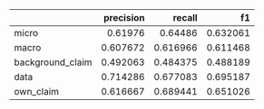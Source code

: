 |                  |   precision |   recall |       f1 |
|:-----------------|------------:|---------:|---------:|
| micro            |    0.61976  | 0.64486  | 0.632061 |
| macro            |    0.607672 | 0.616966 | 0.611468 |
| background_claim |    0.492063 | 0.484375 | 0.488189 |
| data             |    0.714286 | 0.677083 | 0.695187 |
| own_claim        |    0.616667 | 0.689441 | 0.651026 |